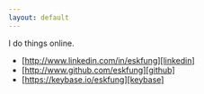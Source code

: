 ```yaml
---
layout: default
---
```


I do things online.

* [http://www.linkedin.com/in/eskfung][linkedin]
* [http://www.github.com/eskfung][github]
* [https://keybase.io/eskfung][keybase]

[linkedin]: http://www.linkedin.com/in/eskfung
[github]: http://www.github.com//eskfung
[keybase]: https://keybase.io/eskfung
